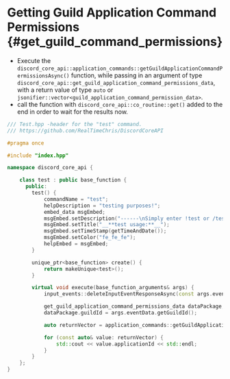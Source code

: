 Getting Guild Application Command Permissions {#get_guild_command_permissions}
============
- Execute the `discord_core_api::application_commands::getGuildApplicationCommandPermissionsAsync()` function, while passing in an argument of type `discord_core_api::get_guild_application_command_permissions_data`, with a return value of type `auto` or `jsonifier::vector<guild_application_command_permission_data>`.
- call the function with `discord_core_api::co_routine::get()` added to the end in order to wait for the results now.

```cpp
/// Test.hpp -header for the "test" command.
/// https://github.com/RealTimeChris/DiscordCoreAPI

#pragma once

#include "index.hpp"

namespace discord_core_api {

	class test : public base_function {
	  public:
		test() {
			commandName = "test";
			helpDescription = "testing purposes!";
			embed_data msgEmbed;
			msgEmbed.setDescription("------\nSimply enter !test or /test!\n------");
			msgEmbed.setTitle("__**test usage:**__");
			msgEmbed.setTimeStamp(getTimeAndDate());
			msgEmbed.setColor("fe_fe_fe");
			helpEmbed = msgEmbed;
		}

		unique_ptr<base_function> create() {
			return makeUnique<test>();
		}

		virtual void execute(base_function_arguments& args) {
			input_events::deleteInputEventResponseAsync(const args.eventData).get();

			get_guild_application_command_permissions_data dataPackage;
			dataPackage.guildId = args.eventData.getGuildId();

			auto returnVector = application_commands::getGuildApplicationCommandPermissionsAsync(const dataPackage).get();

			for (const auto& value: returnVector) {
				std::cout << value.applicationId << std::endl;
			}
		}
	};
}
```
